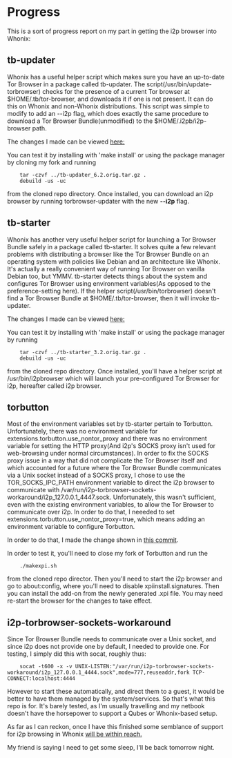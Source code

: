 Progress
========

This is a sort of progress report on my part in getting the i2p browser into
Whonix:

tb-updater
----------

Whonix has a useful helper script which makes sure you have an up-to-date Tor
Browser in a package called tb-updater. The script(/usr/bin/update-torbrowser)
checks for the presence of a current Tor browser at $HOME/.tb/tor-browser, and
downloads it if one is not present. It can do this on Whonix and non-Whonix
distributions. This script was simple to modify to add an --i2p flag, which does
exactly the same procedure to download a Tor Browser Bundle(unmodified) to the
$HOME/.i2pb/i2p-browser path.

The changes I made can be viewed [here:](https://github.com/eyedeekay/tb-updater/compare)

You can test it by installing with 'make install' or using the package manager
by cloning my fork and running

        tar -czvf ../tb-updater_6.2.orig.tar.gz .
        debuild -us -uc

from the cloned repo directory. Once installed, you can download an i2p browser
by running torbrowser-updater with the new **--i2p** flag.

tb-starter
----------

Whonix has another very useful helper script for launching a Tor Browser Bundle
safely in a package called tb-starter. It solves quite a few relevant problems
with distributing a browser like the Tor Browser Bundle on an operating system
with policies like Debian and an architecture like Whonix. It's actually a
really convenient way of running Tor Browser on vanilla Debian too, but YMMV.
tb-starter detects things about the system and configures Tor Browser using
environment variables(As opposed to the preference-setting here). If the helper
script(/usr/bin/torbrowser) doesn't find a Tor Browser Bundle at
$HOME/.tb/tor-browser, then it will invoke tb-updater.

The changes I made can be viewed [here:](https://github.com/eyedeekay/tb-starter/compare)

You can test it by installing with 'make install' or using the package manager
by running

        tar -czvf ../tb-starter_3.2.orig.tar.gz .
        debuild -us -uc

from the cloned repo directory. Once installed, you'll have a helper script
at /usr/bin/i2pbrowser which will launch your pre-configured Tor Browser for
i2p, hereafter called i2p browser.

torbutton
---------

Most of the environment variables set by tb-starter pertain to Torbutton.
Unfortunately, there was no environment variable for
extensions.torbutton.use\_nontor\_proxy and there was no environment variable
for setting the HTTP proxy(And i2p's SOCKS proxy isn't used for web-browsing
under normal circumstances). In order to fix the SOCKS proxy issue in a way that
did not complicate the Tor Browser itself and which accounted for a future where
the Tor Browser Bundle communicates via a Unix socket instead of a SOCKS proxy,
I chose to use the TOR\_SOCKS\_IPC\_PATH environment variable to direct the
i2p browser to communicate with
/var/run/i2p-torbrowser-sockets-workaround/i2p\_127.0.0.1\_4447.sock.
Unfortunately, this wasn't sufficient, even with the existing environment
variables, to allow the Tor Browser to communicate over i2p. In order to do
that, I neeeded to set extensions.torbutton.use\_nontor\_proxy=true, which means
adding an environment variable to configure Torbutton.

In order to do that, I made the change shown in [this commit](https://github.com/eyedeekay/torbutton/commit/3879775737a640a78e4cbe99605ac22d7b201a0a).

In order to test it, you'll need to close my fork of Torbutton and run the

        ./makexpi.sh

from the cloned repo director. Then you'll need to start the i2p browser and go
to about:config, where you'll need to disable xpiinstall.signatures. Then you
can install the add-on from the newly generated .xpi file. You may need re-start
the browser for the changes to take effect.

i2p-torbrowser-sockets-workaround
---------------------------------

Since Tor Browser Bundle needs to communicate over a Unix socket, and since i2p
does not provide one by default, I needed to provide one. For testing, I simply
did this with socat, roughly thus:

        socat -t600 -x -v UNIX-LISTEN:"/var/run/i2p-torbrowser-sockets-workaround/i2p_127.0.0.1_4444.sock",mode=777,reuseaddr,fork TCP-CONNECT:localhost:4444

However to start these automatically, and direct them to a guest, it would be
better to have them managed by the system/services. So that's what this repo
is for. It's barely tested, as I'm usually travelling and my netbook doesn't
have the horsepower to support a Qubes or Whonix-based setup.

As far as I can reckon, once I have this finished some semblance of support for
i2p browsing in Whonix [will be within reach.](https://github.com/eyedeekay/i2p-torbrowser-sockets-workaround)

My friend is saying I need to get some sleep, I'll be back tomorrow night.
